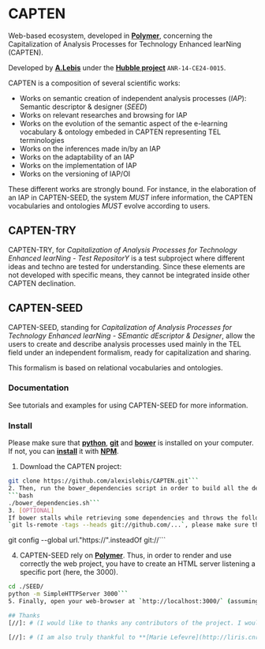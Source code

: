 # CAPTEN

Web-based ecosystem, developed in **[Polymer](https://www.polymer-project.org/1.0/)**, concerning the Capitalization of Analysis Processes for Technology Enhanced learNing (CAPTEN).

Developed by **[A.Lebis](http://liris.cnrs.fr/~alebis)** under the **[Hubble project](http://hubblelearn.imag.fr/?lang=fr)** `ANR-14-CE24-0015`.


CAPTEN is a composition of several scientific works:

- Works on semantic creation of independent analysis processes (*IAP*): Semantic descriptor & designer (*SEED*)
- Works on relevant researches and browsing for IAP
- Works on the evolution of the semantic aspect of the e-learning vocabulary & ontology embeded in CAPTEN representing TEL terminologies
- Works on the inferences made in/by an IAP
- Works on the adaptability of an IAP
- Works on the implementation of IAP
- Works on the versioning of IAP/OI

These different works are strongly bound. For instance, in the elaboration of an IAP in CAPTEN-SEED, the system *MUST* infere information, the CAPTEN vocabularies and ontologies *MUST* evolve according to users.

## CAPTEN-TRY
CAPTEN-TRY, for *Capitalization of Analysis Processes for Technology Enhanced learNing - Test RepositorY* is a test subproject where different ideas and techno are tested for understanding. Since these elements are not developed with specific means, they cannot be integrated inside other CAPTEN declination.

## CAPTEN-SEED

CAPTEN-SEED, standing for *Capitalization of Analysis Processes for Technology Enhanced learNing - SEmantic dEscriptor & Designer*, allow the users to create and describe analysis processes used mainly in the TEL field under an independent formalism, ready for capitalization and sharing.

This formalism is based on relational vocabularies and ontologies.

### Documentation
See tutorials and examples for using CAPTEN-SEED for more information.

### Install
Please make sure that **[python](https://www.python.org/)**, **[git](https://git-scm.com/)** and **[bower](https://bower.io/)** is installed on your computer. If not, you can **[install](https://www.npmjs.com/package/bower)** it with **[NPM](https://www.npmjs.com/)**.


1. Download the CAPTEN project:
```bash
git clone https://github.com/alexislebis/CAPTEN.git```
2. Then, run the bower_dependencies script in order to build all the dependencies in the different sub repositories:
```bash
./bower_dependencies.sh```
3. [OPTIONAL]
If bower stalls while retrieving some dependencies and throws the following error:
`git ls-remote -tags --heads git://github.com/...`, please make sure that your git command is correctly configured to access github with the https protocol. You can do so with the following command line:
```
git config --global url."https://".insteadOf git://```

4. CAPTEN-SEED rely on **[Polymer](https://www.polymer-project.org/1.0/)**. Thus, in order to render and use correctly the web project, you have to create an HTML server listening a specific port (here, the 3000).
```bash
cd ./SEED/
python -m SimpleHTTPServer 3000```
5. Finally, open your web-browser at `http://localhost:3000/` (assuming that 3000 was the port used during the python command line).

## Thanks
[//]: # (I would like to thanks any contributors of the project. I would like to thanks especially **[Vanda Luengo](http://www.lip6.fr/actualite/personnes-fiche.php?ident=P1041)** and **[Nathalie Guin](http://liris.cnrs.fr/nathalie.guin/)** for their precious advices and helps.)

[//]: # (I am also truly thankful to **[Marie Lefevre](http://liris.cnrs.fr/marie.lefevre/index.html)** for her *unconditional* investments, helps and guidances *hrt*. Thank you. )
